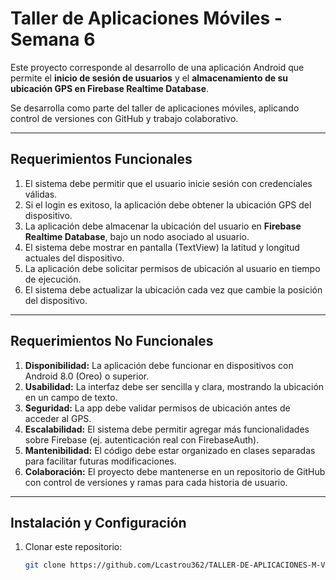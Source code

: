 # Taller de Aplicaciones Móviles - Semana 6

Este proyecto corresponde al desarrollo de una aplicación Android que permite el **inicio de sesión de usuarios** y el **almacenamiento de su ubicación GPS en Firebase Realtime Database**.  

Se desarrolla como parte del taller de aplicaciones móviles, aplicando control de versiones con GitHub y trabajo colaborativo.

---

## Requerimientos Funcionales

1. El sistema debe permitir que el usuario inicie sesión con credenciales válidas.
2. Si el login es exitoso, la aplicación debe obtener la ubicación GPS del dispositivo.
3. La aplicación debe almacenar la ubicación del usuario en **Firebase Realtime Database**, bajo un nodo asociado al usuario.
4. El sistema debe mostrar en pantalla (TextView) la latitud y longitud actuales del dispositivo.
5. La aplicación debe solicitar permisos de ubicación al usuario en tiempo de ejecución.
6. El sistema debe actualizar la ubicación cada vez que cambie la posición del dispositivo.

---

## Requerimientos No Funcionales

1. **Disponibilidad:** La aplicación debe funcionar en dispositivos con Android 8.0 (Oreo) o superior.  
2. **Usabilidad:** La interfaz debe ser sencilla y clara, mostrando la ubicación en un campo de texto.  
3. **Seguridad:** La app debe validar permisos de ubicación antes de acceder al GPS.  
4. **Escalabilidad:** El sistema debe permitir agregar más funcionalidades sobre Firebase (ej. autenticación real con FirebaseAuth).  
5. **Mantenibilidad:** El código debe estar organizado en clases separadas para facilitar futuras modificaciones.  
6. **Colaboración:** El proyecto debe mantenerse en un repositorio de GitHub con control de versiones y ramas para cada historia de usuario.  

---

##  Instalación y Configuración

1. Clonar este repositorio:
   ```bash
   git clone https://github.com/Lcastrou362/TALLER-DE-APLICACIONES-M-VILES-SEMANA6.git
